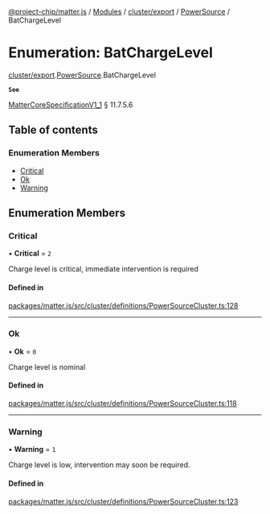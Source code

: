 [@project-chip/matter.js](../README.md) / [Modules](../modules.md) / [cluster/export](../modules/cluster_export.md) / [PowerSource](../modules/cluster_export.PowerSource.md) / BatChargeLevel

# Enumeration: BatChargeLevel

[cluster/export](../modules/cluster_export.md).[PowerSource](../modules/cluster_export.PowerSource.md).BatChargeLevel

**`See`**

[MatterCoreSpecificationV1_1](../interfaces/spec_export.MatterCoreSpecificationV1_1.md) § 11.7.5.6

## Table of contents

### Enumeration Members

- [Critical](cluster_export.PowerSource.BatChargeLevel.md#critical)
- [Ok](cluster_export.PowerSource.BatChargeLevel.md#ok)
- [Warning](cluster_export.PowerSource.BatChargeLevel.md#warning)

## Enumeration Members

### Critical

• **Critical** = ``2``

Charge level is critical, immediate intervention is required

#### Defined in

[packages/matter.js/src/cluster/definitions/PowerSourceCluster.ts:128](https://github.com/project-chip/matter.js/blob/dfd1dc35/packages/matter.js/src/cluster/definitions/PowerSourceCluster.ts#L128)

___

### Ok

• **Ok** = ``0``

Charge level is nominal

#### Defined in

[packages/matter.js/src/cluster/definitions/PowerSourceCluster.ts:118](https://github.com/project-chip/matter.js/blob/dfd1dc35/packages/matter.js/src/cluster/definitions/PowerSourceCluster.ts#L118)

___

### Warning

• **Warning** = ``1``

Charge level is low, intervention may soon be required.

#### Defined in

[packages/matter.js/src/cluster/definitions/PowerSourceCluster.ts:123](https://github.com/project-chip/matter.js/blob/dfd1dc35/packages/matter.js/src/cluster/definitions/PowerSourceCluster.ts#L123)
